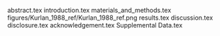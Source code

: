 abstract.tex
introduction.tex
materials_and_methods.tex
figures/Kurlan_1988_ref/Kurlan_1988_ref.png
results.tex
discussion.tex
disclosure.tex
acknowledgement.tex
Supplemental Data.tex